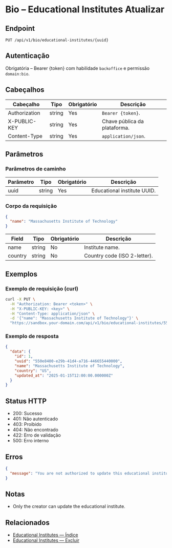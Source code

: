 # Bio – Educational Institutes Atualizar

## Endpoint

```
PUT /api/v1/bio/educational-institutes/{uuid}
```

## Autenticação

Obrigatória – Bearer {token} com habilidade `backoffice` e permissão `domain:bio`.

## Cabeçalhos

| Cabeçalho           | Tipo   | Obrigatório | Descrição |
| ---------------- | ------ | -------- | ----------- |
| Authorization    | string | Yes      | `Bearer {token}`. |
| X-PUBLIC-KEY     | string | Yes      | Chave pública da plataforma. |
| Content-Type     | string | Yes      | `application/json`. |

## Parâmetros

### Parâmetros de caminho

| Parâmetro | Tipo   | Obrigatório | Descrição |
| --------- | ------ | -------- | ----------- |
| uuid      | string | Yes      | Educational institute UUID. |

### Corpo da requisição

```json
{
  "name": "Massachusetts Institute of Technology"
}
```

| Field   | Tipo   | Obrigatório | Descrição |
| ------- | ------ | -------- | ----------- |
| name    | string | No       | Institute name. |
| country | string | No       | Country code (ISO 2-letter). |

## Exemplos

### Exemplo de requisição (curl)

```bash
curl -X PUT \
  -H "Authorization: Bearer <token>" \
  -H "X-PUBLIC-KEY: <key>" \
  -H "Content-Type: application/json" \
  -d '{"name": "Massachusetts Institute of Technology"}' \
  "https://sandbox.your-domain.com/api/v1/bio/educational-institutes/550e8400-e29b-41d4-a716-446655440000"
```

### Exemplo de resposta

```json
{
  "data": {
    "id": 1,
    "uuid": "550e8400-e29b-41d4-a716-446655440000",
    "name": "Massachusetts Institute of Technology",
    "country": "US",
    "updated_at": "2025-01-15T12:00:00.000000Z"
  }
}
```

## Status HTTP

- 200: Sucesso
- 401: Não autenticado
- 403: Proibido
- 404: Não encontrado
- 422: Erro de validação
- 500: Erro interno

## Erros

```json
{
  "message": "You are not authorized to update this educational institute."
}
```

## Notas

- Only the creator can update the educational institute.

## Relacionados

- [Educational Institutes — Índice](EducationalInstituteÍndice.md)
- [Educational Institutes — Excluir](EducationalInstituteExcluir.md)
